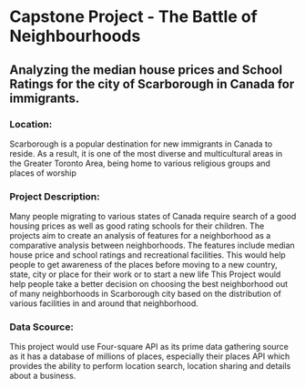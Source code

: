 # Capstone Project - The Battle of Neighbourhoods
## Analyzing the median house prices and School Ratings for the city of Scarborough in Canada for immigrants.

### Location:
Scarborough is a popular destination for new immigrants in Canada to reside. As a result, it is one of the
most diverse and multicultural areas in the Greater Toronto Area, being home to various religious groups
and places of worship

### Project Description:
Many people migrating to various states of Canada require search of a good housing prices as well as good
rating schools for their children. The projects aim to create an analysis of features for a neighborhood as
a comparative analysis between neighborhoods. The features include median house price and school
ratings and recreational facilities. This would help people to get awareness of the places before moving
to a new country, state, city or place for their work or to start a new life
This Project would help people take a better decision on choosing the best neighborhood out of many
neighborhoods in Scarborough city based on the distribution of various facilities in and around that
neighborhood.

### Data Scource:
This project would use Four-square API as its prime data gathering source as it has a database of millions
of places, especially their places API which provides the ability to perform location search, location sharing
and details about a business.

